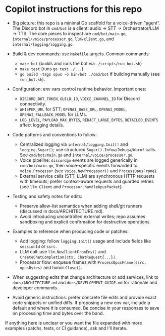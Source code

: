 <!--
This file provides concise, actionable guidance for AI coding agents working on the
discord-voice-lab repository. Keep it short (20-50 lines) and reference specific
files, commands, and patterns found in the tree.
-->
# Copilot instructions for this repo

- Big picture: this repo is a minimal Go scaffold for a voice-driven "agent". The
  Discord bot in `cmd/bot` is a client: audio -> STT -> Orchestrator/LLM -> TTS.
  The core pieces to inspect are `cmd/bot/main.go`, `internal/voice/processor.go`,
  `llm/client.go`, and `internal/logging/logging.go`.

- Build & dev commands: use `Makefile` targets. Common commands:
  - `make bot` (builds and runs the bot via `./scripts/run_bot.sh`)
  - `make test` (runs `go test ./...`)
  - `go build -tags opus -o bin/bot ./cmd/bot` if building manually (see `run_bot.sh`).

- Configuration: env vars control runtime behavior. Important ones:
  - `DISCORD_BOT_TOKEN`, `GUILD_ID`, `VOICE_CHANNEL_ID` for Discord connectivity.
  - `WHISPER_URL` for STT; `OPENAI_BASE_URL`, `OPENAI_MODEL`, `OPENAI_FALLBACK_MODEL` for LLMs.
  - `LOG_LEVEL`, `PAYLOAD_MAX_BYTES`, `REDACT_LARGE_BYTES`, `DETAILED_EVENTS` affect logging details.

- Code patterns and conventions to follow:
  - Centralized logging via `internal/logging.Init()` and `logging.Sugar()`; use structured
    `Sugar().Infow/Debugw/Warnf` calls. See `cmd/bot/main.go` and `internal/voice/processor.go`.
  - Voice pipeline: `discordgo` events are logged generically in `cmd/bot/main.go`, then
    voice-specific events forwarded to `voice.Processor` (see `voice.NewProcessor()` and `ProcessOpusFrame`).
  - External service calls (STT, LLM) are synchronous HTTP requests with timeouts; prefer
    context-aware requests and guarded retries (see `llm.Client` and `Processor.handleOpusPacket`).

- Testing and safety notes for edits:
  - Preserve allow-list semantics when adding shell/git runners (discussed in docs/ARCHITECTURE.md).
  - Avoid introducing uncontrolled external writes; repo assumes sandboxing and explicit
    confirmation for destructive operations.

- Examples to reference when producing code or patches:
  - Add logging: follow `logging.Init()` usage and include fields like `sessionId` or `ssrc`.
  - LLM call: use `llm.NewClientFromEnv()` and `CreateChatCompletion(ctx, ChatRequest{...})`.
  - Processor flow: enqueue frames with `ProcessOpusFrame(ssrc, opusBytes)` and honor `Close()`.

- When suggesting edits that change architecture or add services, link to `docs/ARCHITECTURE.md`
  and `docs/DEVELOPMENT_GUIDE.md` for rationale and developer commands.

- Avoid generic instructions: prefer concrete file edits and provide exact code snippets
  or unified diffs. If proposing a new env var, include a default and where it is consumed. Be concise in 
  your responses to save on processing time and bytes over the band.

If anything here is unclear or you want the file expanded with more examples (patchs, tests,
or CI guidance), ask and I'll iterate.
